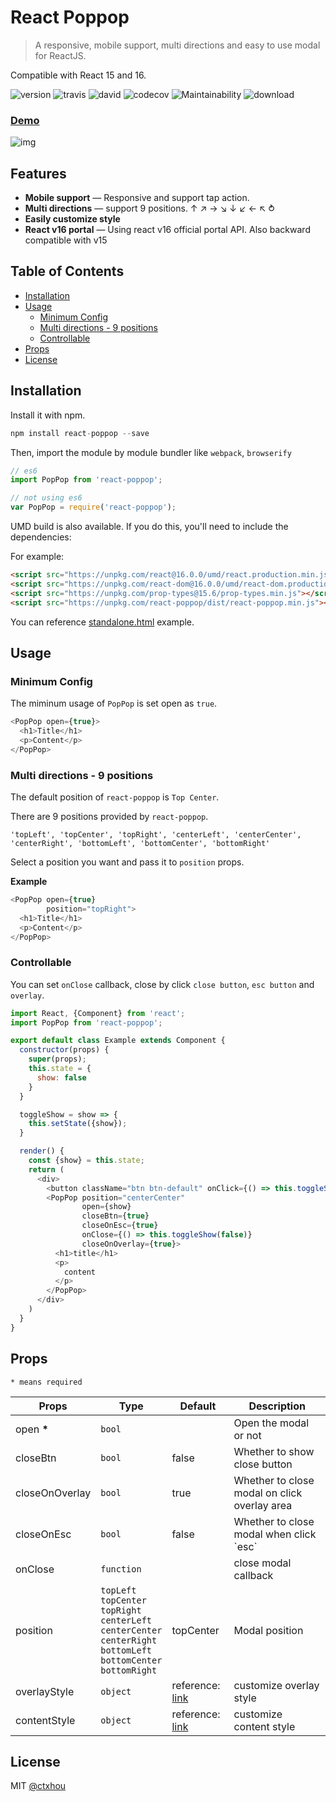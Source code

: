 # React Poppop

> A responsive, mobile support, multi directions and easy to use modal for ReactJS. 

Compatible with React 15 and 16.

![version][version]
![travis][travis]
![david][david]
![codecov][codecov]
![Maintainability][Maintainability]
![download][download]

### [Demo](https://ctxhou.github.io/react-poppop/)

[version]:         https://img.shields.io/npm/v/react-poppop.svg
[travis]:          https://travis-ci.org/ctxhou/react-poppop.svg?branch=master
[david]:           https://david-dm.org/ctxhou/react-poppop.svg
[download]:        https://img.shields.io/npm/dm/react-poppop.svg
[Maintainability]: https://api.codeclimate.com/v1/badges/b1738dd58819561b4e25/maintainability
[codecov]:         https://codecov.io/gh/ctxhou/react-poppop/branch/master/graph/badge.svg

![img](https://i.imgur.com/8HMXcOi.png)

## Features

* **Mobile support** — Responsive and support tap action.
* **Multi directions** — support 9 positions. ↑ ↗ ︎→ ↘ ︎↓ ↙ ︎← ↖ ︎⥁
* **Easily customize style**
* **React v16 portal** — Using react v16 official portal API. Also backward compatible with v15

## Table of Contents

<!-- toc -->

- [Installation](#installation)
- [Usage](#usage)
  * [Minimum Config](#minimum-config)
  * [Multi directions - 9 positions](#multi-directions---9-positions)
  * [Controllable](#controllable)
- [Props](#props)
- [License](#license)

<!-- tocstop -->

## Installation

Install it with npm.

```js
npm install react-poppop --save
```

Then, import the module by module bundler like `webpack`, `browserify`

```js
// es6
import PopPop from 'react-poppop';

// not using es6
var PopPop = require('react-poppop');
```

UMD build is also available. If you do this, you'll need to include the dependencies:

For example:

```html
<script src="https://unpkg.com/react@16.0.0/umd/react.production.min.js"></script>
<script src="https://unpkg.com/react-dom@16.0.0/umd/react-dom.production.min.js"></script>
<script src="https://unpkg.com/prop-types@15.6/prop-types.min.js"></script>
<script src="https://unpkg.com/react-poppop/dist/react-poppop.min.js"></script>
```

You can reference [standalone.html](https://github.com/ctxhou/react-poppop/blob/master/docs/standalone.html) example.

## Usage

### Minimum Config

The miminum usage of `PopPop` is set open as `true`.

```js
<PopPop open={true}>
  <h1>Title</h1>
  <p>Content</p>
</PopPop>
```

### Multi directions - 9 positions

The default position of `react-poppop` is `Top Center`.

There are 9 positions provided by `react-poppop`.

`'topLeft', 'topCenter', 'topRight', 'centerLeft', 'centerCenter', 'centerRight', 'bottomLeft', 'bottomCenter', 'bottomRight'`

Select a position you want and pass it to `position` props.

**Example**

```js
<PopPop open={true}
        position="topRight">
  <h1>Title</h1>
  <p>Content</p>
</PopPop>
```

### Controllable

You can set `onClose` callback, close by click `close button`, `esc button` and `overlay`.

```js
import React, {Component} from 'react';
import PopPop from 'react-poppop';

export default class Example extends Component {
  constructor(props) {
    super(props);
    this.state = {
      show: false
    }
  }

  toggleShow = show => {
    this.setState({show});
  }

  render() {
    const {show} = this.state;
    return (
      <div>
        <button className="btn btn-default" onClick={() => this.toggleShow(true)}>Show Modal</button>
        <PopPop position="centerCenter"
                open={show}
                closeBtn={true}
                closeOnEsc={true}
                onClose={() => this.toggleShow(false)}
                closeOnOverlay={true}>
          <h1>title</h1>
          <p>
            content
          </p>
        </PopPop>
      </div>
    )
  }
}
```

## Props

`* means required`

<table>
  <thead>
    <tr>
      <th>Props</th>
      <th>Type</th>
      <th>Default</th>
      <th>Description</th>
    </tr>
  </thead>
  <tbody>
    <tr>
      <td>open <b>*</b></td>
      <td><code>bool</code></td>
      <td></td>
      <td>Open the modal or not</td>
    </tr>
    <tr>
      <td>closeBtn</td>
      <td><code>bool</code></td>
      <td>false</td>
      <td>Whether to show close button</td>
    </tr>
    <tr>
      <td>closeOnOverlay</td>
      <td><code>bool</code></td>
      <td>true</td>
      <td>Whether to close modal on click overlay area</td>
    </tr>
    <tr>
      <td>closeOnEsc</td>
      <td><code>bool</code></td>
      <td>false</td>
      <td>Whether to close modal when click `esc`</td>
    </tr>
    <tr>
      <td>onClose</td>
      <td><code>function</code></td>
      <td></td>
      <td>
        close modal callback
      </td>
    </tr>
    <tr>
      <td>position</td>
      <td>
        <code>topLeft</code><br/> 
        <code>topCenter</code><br/>
        <code>topRight</code><br/>
        <code>centerLeft</code><br/>
        <code>centerCenter</code><br/>
        <code>centerRight</code><br/>
        <code>bottomLeft</code><br/>
        <code>bottomCenter</code><br/>
        <code>bottomRight</code>
      </td>
      <td>topCenter</td>
      <td>
        Modal position
      </td>
    </tr>
    <tr>
      <td>overlayStyle</td>
      <td>
        <code>object</code>
      </td>
      <td>
        reference: <a href="https://github.com/ctxhou/react-poppop/blob/master/src/style.js#L17-L25">link</a>
      </td>
      <td>
        customize overlay style
      </td>
    </tr>
    <tr>
      <td>contentStyle</td>
      <td><code>object</code></td>
      <td>reference: <a href="https://github.com/ctxhou/react-poppop/blob/master/src/style.js#L48-L58">link</a></td>
      <td>customize content style</td>
    </tr>
  </tbody>
</table>

## License

MIT [@ctxhou](https://github.com/ctxhou)